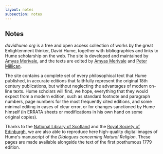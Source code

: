 ```yaml
---
layout: notes
subsection: notes
---
```

## Notes

*davidhume.org* is a free and open access collection of works by the great Enlightenment thinker, David Hume, together with bibliographies and links to Hume scholarship on the web. The site is developed and maintained by [Amyas Merivale](http://www.merivale.uk), and the texts are edited by [Amyas Merivale](http://www.merivale.uk) and [Peter Millican](http://www.millican.org).

The site contains a complete set of every philosophical text that Hume published, in accurate editions that faithfully represent the original 18th century publications, but without neglecting the advantages of modern on-line texts. Hume scholars will find, we hope, everything that they would expect from a modern edition, such as standard footnote and paragraph numbers, page numbers for the most frequently cited editions, and some minimal editing in cases of clear error, or for changes sanctioned by Hume himself (in ERRATA sheets or modifications in his own hand on some original copies).

Thanks to the [National Library of Scotland](http://www.nls.uk/) and the [Royal Society of Edinburgh](http://www.royalsoced.org.uk/), we are also able to reproduce here high-quality digital images of Hume's manuscript of the *Dialogues concerning Natural Religion*. These pages are made available alongside the text of the first posthumous 1779 edition.
